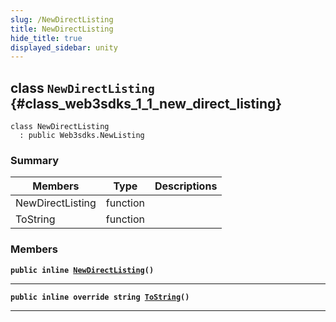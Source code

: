 ```yaml
---
slug: /NewDirectListing
title: NewDirectListing
hide_title: true
displayed_sidebar: unity
---
```


## class `NewDirectListing` {#class_web3sdks_1_1_new_direct_listing}

```
class NewDirectListing
  : public Web3sdks.NewListing
```

### Summary

| Members          | Type     | Descriptions |
| ---------------- | -------- | ------------ |
| NewDirectListing | function |              |
| ToString         | function |              |

### Members

**`public inline `[`NewDirectListing`](#class_web3sdks_1_1_new_direct_listing_1acd05184a2ce7a5b5437cba4841ef6ad6)`()`**

---

**`public inline override string `[`ToString`](#class_web3sdks_1_1_new_direct_listing_1ab1dfe8e245570b0e52c53bee07034478)`()`**

---
